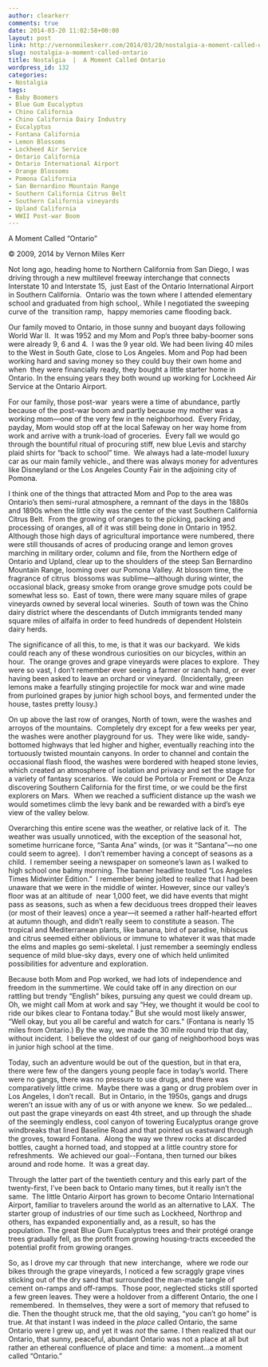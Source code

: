 ```yaml
---
author: clearkerr
comments: true
date: 2014-03-20 11:02:58+00:00
layout: post
link: http://vernonmileskerr.com/2014/03/20/nostalgia-a-moment-called-ontario/
slug: nostalgia-a-moment-called-ontario
title: Nostalgia  |  A Moment Called Ontario
wordpress_id: 132
categories:
- Nostalgia
tags:
- Baby Boomers
- Blue Gum Eucalyptus
- Chino California
- Chino California Dairy Industry
- Eucalyptus
- Fontana California
- Lemon Blossoms
- Lockheed Air Service
- Ontario California
- Ontario International Airport
- Orange Blossoms
- Pomona California
- San Bernardino Mountain Range
- Southern California Citrus Belt
- Southern California vineyards
- Upland California
- WWII Post-war Boom
---
```


A Moment Called “Ontario”




© 2009, 2014 by Vernon Miles Kerr


Not long ago, heading home to Northern California from San Diego, I was driving through a new multilevel freeway interchange that connects Interstate 10 and Interstate 15,  just East of the Ontario International Airport in Southern California.  Ontario was the town where I attended elementary school and graduated from high school,. While I negotiated the sweeping curve of the  transition ramp,  happy memories came flooding back.

Our family moved to Ontario, in those sunny and buoyant days following World War II.  It was 1952 and my Mom and Pop’s three baby-boomer sons were already 9, 6 and 4.  I was the 9 year old. We had been living 40 miles to the West in South Gate, close to Los Angeles. Mom and Pop had been working hard and saving money so they could buy their own home and when  they were financially ready, they bought a little starter home in Ontario. In the ensuing years they both wound up working for Lockheed Air Service at the Ontario Airport.

For our family, those post-war  years were a time of abundance, partly because of the post-war boom and partly because my mother was a working mom—one of the very few in the neighborhood.  Every Friday, payday, Mom would stop off at the local Safeway on her way home from work and arrive with a trunk-load of groceries.  Every fall we would go through the bountiful ritual of procuring stiff, new blue Levis and starchy plaid shirts for “back to school” time.  We always had a late-model luxury car as our main family vehicle., and there was always money for adventures like Disneyland or the Los Angeles County Fair in the adjoining city of Pomona. 

I think one of the things that attracted Mom and Pop to the area was Ontario’s then semi-rural atmosphere, a remnant of the days in the 1880s and 1890s when the little city was the center of the vast Southern California Citrus Belt.  From the growing of oranges to the picking, packing and processing of oranges, all of it was still being done in Ontario in 1952. Although those high days of agricultural importance were numbered, there were still thousands of acres of producing orange and lemon groves marching in military order, column and file, from the Northern edge of Ontario and Upland, clear up to the shoulders of the steep San Bernardino Mountain Range, looming over our Pomona Valley. At blossom time, the fragrance of citrus  blossoms was sublime—although during winter, the occasional black, greasy smoke from orange grove smudge pots could be somewhat less so.  East of town, there were many square miles of grape vineyards owned by several local wineries.  South of town was the Chino dairy district where the descendants of Dutch immigrants tended many square miles of alfalfa in order to feed hundreds of dependent Holstein dairy herds.

The significance of all this, to me, is that it was our backyard.  We kids could reach any of these wondrous curiosities on our bicycles, within an hour.  The orange groves and grape vineyards were places to explore.  They were so vast, I don’t remember ever seeing a farmer or ranch hand, or ever having been asked to leave an orchard or vineyard.  (Incidentally, green lemons make a fearfully stinging projectile for mock war and wine made from purloined grapes by junior high school boys, and fermented under the house, tastes pretty lousy.)

On up above the last row of oranges, North of town, were the washes and arroyos of the mountains.  Completely dry except for a few weeks per year, the washes were another playground for us.  They were like wide, sandy-bottomed highways that led higher and higher, eventually reaching into the tortuously twisted mountain canyons. In order to channel and contain the occasional flash flood, the washes were bordered with heaped stone levies, which created an atmosphere of isolation and privacy and set the stage for a variety of fantasy scenarios.  We could be Portola or Fremont or De Anza discovering Southern California for the first time, or we could be the first explorers on Mars.  When we reached a sufficient distance up the wash we would sometimes climb the levy bank and be rewarded with a bird’s eye view of the valley below.

Overarching this entire scene was the weather, or relative lack of it.  The weather was usually unnoticed, with the exception of the seasonal hot, sometime hurricane force, “Santa Ana” winds, (or was it “Santana”—no one could seem to agree).  I don’t remember having a concept of seasons as a child.  I remember seeing a newspaper on someone’s lawn as I walked to high school one balmy morning. The banner headline touted “Los Angeles Times Midwinter Edition.”  I remember being jolted to realize that I had been unaware that we were in the middle of winter. However, since our valley’s floor was at an altitude of  near 1,000 feet, we did have events that might pass as seasons, such as when a few deciduous trees dropped their leaves (or most of their leaves) once a year—it seemed a rather half-hearted effort at autumn though, and didn’t really seem to constitute a season. The tropical and Mediterranean plants, like banana, bird of paradise, hibiscus and citrus seemed either oblivious or immune to whatever it was that made the elms and maples go semi-skeletal. I just remember a seemingly endless sequence of mild blue-sky days, every one of which held unlimited possibilities for adventure and exploration.

Because both Mom and Pop worked, we had lots of independence and freedom in the summertime. We could take off in any direction on our rattling but trendy “English” bikes, pursuing any quest we could dream up.  Oh, we might call Mom at work and say “Hey, we thought it would be cool to ride our bikes clear to Fontana today.” But she would most likely answer, “Well okay, but you all be careful and watch for cars.” (Fontana is nearly 15 miles from Ontario.) By the way, we made the 30 mile round trip that day, without incident.  I believe the oldest of our gang of neighborhood boys was in junior high school at the time.

Today, such an adventure would be out of the question, but in that era, there were few of the dangers young people face in today’s world. There were no gangs, there was no pressure to use drugs, and there was comparatively little crime.  Maybe there was a gang or drug problem over in Los Angeles, I don’t recall.  But in Ontario, in the 1950s, gangs and drugs weren’t an issue with any of us or with anyone we knew.  So we pedaled…out past the grape vineyards on east 4th street, and up through the shade of the seemingly endless, cool canyon of towering Eucalyptus orange grove windbreaks that lined Baseline Road and that pointed us eastward through the groves, toward Fontana.  Along the way we threw rocks at discarded bottles, caught a horned toad, and stopped at a little country store for refreshments.  We achieved our goal--Fontana, then turned our bikes around and rode home.  It was a great day.

Through the latter part of the twentieth century and this early part of the twenty-first, I’ve been back to Ontario many times, but it really isn’t the same.  The little Ontario Airport has grown to become Ontario International Airport, familiar to travelers around the world as an alternative to LAX.  The starter group of industries of our time such as Lockheed, Northrop and others, has expanded exponentially and, as a result, so has the population. The great Blue Gum Eucalyptus trees and their protégé orange trees gradually fell, as the profit from growing housing-tracts exceeded the potential profit from growing oranges.

So, as I drove my car through  that new  interchange,  where we rode our bikes through the grape vineyards, I noticed a few scraggly grape vines sticking out of the dry sand that surrounded the man-made tangle of cement on-ramps and off-ramps.  Those poor, neglected sticks still sported a few green leaves. They were a holdover from a different Ontario, the one I  remembered.  In themselves, they were a sort of memory that refused to die. Then the thought struck me, that the old saying, “you can’t go home” is true. At that instant I was indeed in the _place_ called Ontario, the same Ontario were I grew up, and yet it was _not_ the same. I then realized that our Ontario, that sunny, peaceful, abundant Ontario was not a place at all but rather an ethereal confluence of place and time:  a moment…a moment called “Ontario.”
